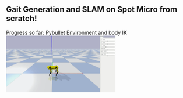 ## Gait Generation and SLAM on Spot Micro from scratch!

Progress so far: Pybullet Environment and body IK
	<img src="bullet/media/spot_IK.gif" alt="SIK" width="300"/>